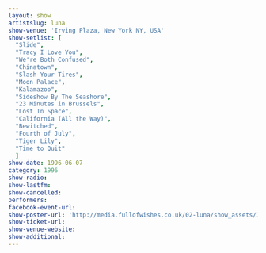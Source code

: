 ```yaml
---
layout: show
artistslug: luna
show-venue: 'Irving Plaza, New York NY, USA'
show-setlist: [
  "Slide",
  "Tracy I Love You",
  "We're Both Confused",
  "Chinatown",
  "Slash Your Tires",
  "Moon Palace",
  "Kalamazoo",
  "Sideshow By The Seashore",
  "23 Minutes in Brussels",
  "Lost In Space",
  "California (All the Way)",
  "Bewitched",
  "Fourth of July",
  "Tiger Lily",
  "Time to Quit"
  ]
show-date: 1996-06-07
category: 1996
show-radio: 
show-lastfm: 
show-cancelled: 
performers: 
facebook-event-url: 
show-poster-url: 'http://media.fullofwishes.co.uk/02-luna/show_assets/1996-06-07/1996-06-07-luna-poster.jpg'
show-ticket-url: 
show-venue-website: 
show-additional: 
---
```

